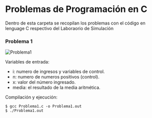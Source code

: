 # Problemas de Programación en C
Dentro de esta carpeta se recopilan los problemas con el código en lenguage C respectivo del Laboraorio de Simulación

### Problema 1
![Problema1](Imagenes/Eje%201.PNG)

Variables de entrada:
- i: numero de ingresos y variables de control.
- n: numero de numeros positivos (control).
- x: valor del número ingresado.    
- media: el resultado de la media aritmética.

Compilación y ejecución:
```
$ gcc Problema1.c -o Problema1.out
$ ./Problema1.out
```